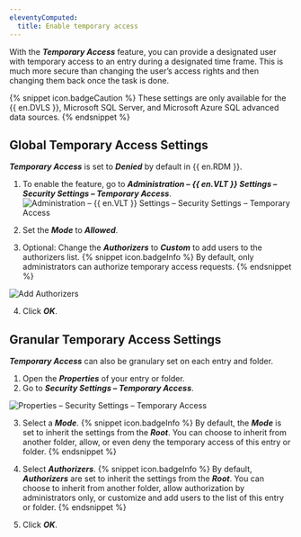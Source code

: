 ```yaml
---
eleventyComputed:
  title: Enable temporary access
---
```

With the ***Temporary Access*** feature, you can provide a designated user with temporary access to an entry during a designated time frame. This is much more secure than changing the user’s access rights and then changing them back once the task is done.  

{% snippet icon.badgeCaution %}
These settings are only available for the {{ en.DVLS }}, Microsoft SQL Server, and Microsoft Azure SQL advanced data sources.
{% endsnippet %}

## Global Temporary Access Settings

***Temporary Access*** is set to ***Denied*** by default in {{ en.RDM }}.  

1. To enable the feature, go to ***Administration – {{ en.VLT }} Settings – Security Settings – Temporary Access***.
![Administration – {{ en.VLT }} Settings – Security Settings – Temporary Access](https://webdevolutions.azureedge.net/docs/en/kb/KB4856.png)

1. Set the ***Mode*** to ***Allowed***.
1. Optional: Change the ***Authorizers*** to ***Custom*** to add users to the authorizers list.
{% snippet icon.badgeInfo %}
By default, only administrators can authorize temporary access requests.
{% endsnippet %}  

![Add Authorizers](https://webdevolutions.azureedge.net/docs/en/kb/KB4857.png)

4. Click ***OK***.

## Granular Temporary Access Settings

***Temporary Access*** can also be granulary set on each entry and folder.

1. Open the ***Properties*** of your entry or folder.
1. Go to ***Security Settings – Temporary Access***.

![Properties – Security Settings – Temporary Access](https://webdevolutions.azureedge.net/docs/en/kb/KB4858.png)

3. Select a ***Mode***.
{% snippet icon.badgeInfo %}
By default, the ***Mode*** is set to inherit the settings from the ***Root***. You can choose to inherit from another folder, allow, or even deny the temporary access of this entry or folder.
{% endsnippet %}  

4.  Select ***Authorizers***.
{% snippet icon.badgeInfo %}
By default, ***Authorizers*** are set to inherit the settings from the ***Root***. You can choose to inherit from another folder, allow authorization by administrators only, or customize and add users to the list of this entry or folder.
{% endsnippet %}  

5. Click ***OK***.
